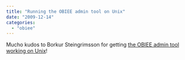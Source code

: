 ```yaml
---
title: "Running the OBIEE admin tool on Unix"
date: "2009-12-14"
categories: 
  - "obiee"
---
```


Mucho kudos to Borkur Steingrimsson for getting [the OBIEE admin tool working on Unix](http://www.rittmanmead.com/2009/12/13/running-the-obiee-administratiol-tool-on-unix-using-wine/)!
